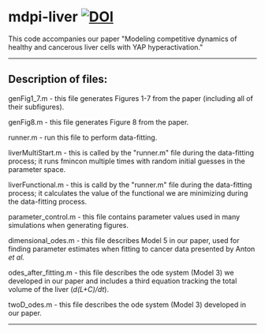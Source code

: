# mdpi-liver [![DOI](https://zenodo.org/badge/1045991176.svg)](https://doi.org/10.5281/zenodo.17064464)
This code accompanies our paper "Modeling competitive dynamics of healthy and cancerous liver cells with YAP hyperactivation."

- - - 

## Description of files:

genFig1_7.m - this file generates Figures 1-7 from the paper (including all of their subfigures).

genFig8.m - this file generates Figure 8 from the paper.

runner.m - run this file to perform data-fitting.

liverMultiStart.m - this is called by the "runner.m" file during the data-fitting process; it runs fmincon multiple times with random initial guesses in the parameter space.

liverFunctional.m - this is calld by the "runner.m" file during the data-fitting process; it calculates the value of the functional we are minimizing during the data-fitting process.

parameter_control.m - this file contains parameter values used in many simulations when generating figures.

dimensional_odes.m - this file describes Model 5 in our paper, used for finding parameter estimates when fitting to cancer data presented by Anton *et al.*

odes_after_fitting.m - this file describes the ode system (Model 3) we developed in our paper and includes a third equation tracking the total volume of the liver (*d(L+C)/dt*).

twoD_odes.m - this file describes the ode system (Model 3) developed in our paper.

- - -

